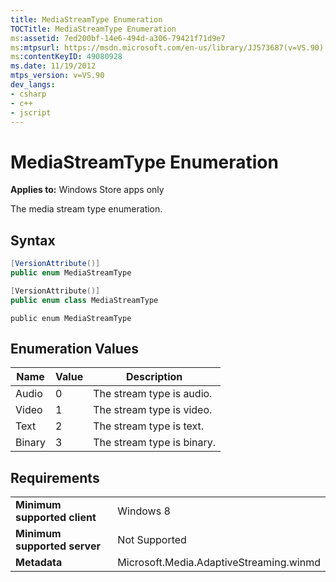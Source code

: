 ```yaml
---
title: MediaStreamType Enumeration
TOCTitle: MediaStreamType Enumeration
ms:assetid: 7ed200bf-14e6-494d-a306-79421f71d9e7
ms:mtpsurl: https://msdn.microsoft.com/en-us/library/JJ573687(v=VS.90)
ms:contentKeyID: 49080928
ms.date: 11/19/2012
mtps_version: v=VS.90
dev_langs:
- csharp
- c++
- jscript
---
```


# MediaStreamType Enumeration

**Applies to:** Windows Store apps only

The media stream type enumeration.

## Syntax

``` csharp
[VersionAttribute()]
public enum MediaStreamType
```

``` c++
[VersionAttribute()]
public enum class MediaStreamType
```

``` jscript
public enum MediaStreamType
```

## Enumeration Values

|Name|Value|Description|
|--- |--- |--- |
|Audio|0|The stream type is audio.|
|Video|1|The stream type is video.|
|Text|2|The stream type is text.|
|Binary|3|The stream type is binary.|


## Requirements

|||
|--- |--- |
|**Minimum supported client**|Windows 8|
|**Minimum supported server**|Not Supported|
|**Metadata**|Microsoft.Media.AdaptiveStreaming.winmd|

